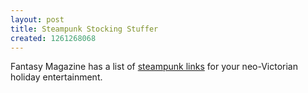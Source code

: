 ```yaml
---
layout: post
title: Steampunk Stocking Stuffer
created: 1261268068
---
```

Fantasy Magazine has a list of [steampunk links](http://www.fantasy-magazine.com/2009/12/steampunk-links-for-december-18-2009/) for your neo-Victorian holiday entertainment.
